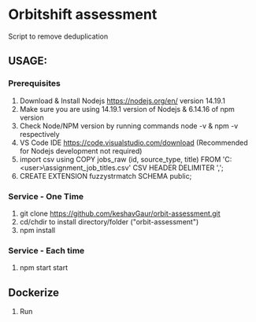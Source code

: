 # Orbitshift assessment
Script to remove deduplication

## USAGE:

### Prerequisites
1. Download & Install Nodejs https://nodejs.org/en/ version 14.19.1
1. Make sure you are using 14.19.1 version of Nodejs & 6.14.16 of npm version
1. Check Node/NPM version by running commands node -v & npm -v respectively
1. VS Code IDE https://code.visualstudio.com/download (Recommended for Nodejs development not required)
1. import csv using COPY jobs_raw (id, source_type, title) 
FROM 'C:\<user>\assignment_job_titles.csv' CSV HEADER DELIMITER ',';
1. CREATE EXTENSION fuzzystrmatch SCHEMA public;

### Service - One Time
1. git clone https://github.com/keshavGaur/orbit-assessment.git
1. cd/chdir to install directory/folder ("orbit-assessment")
1. npm install

### Service - Each time
1. npm start start

## Dockerize
1. Run 